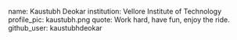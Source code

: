 name: Kaustubh Deokar
institution: Vellore Institute of Technology
profile_pic: kaustubh.png
quote: Work hard, have fun, enjoy the ride.
github_user: kaustubhdeokar


